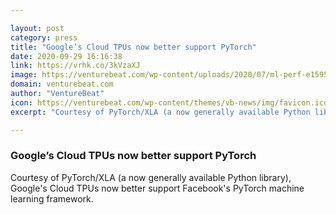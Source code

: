 ```yaml
---

layout: post
category: press
title: "Google’s Cloud TPUs now better support PyTorch"
date: 2020-09-29 16:16:38
link: https://vrhk.co/3kVzaXJ
image: https://venturebeat.com/wp-content/uploads/2020/07/ml-perf-e1595989974532.jpg?w=1200&strip=all
domain: venturebeat.com
author: "VentureBeat"
icon: https://venturebeat.com/wp-content/themes/vb-news/img/favicon.ico
excerpt: "Courtesy of PyTorch/XLA (a now generally available Python library), Google's Cloud TPUs now better support Facebook's PyTorch machine learning framework."

---
```


### Google’s Cloud TPUs now better support PyTorch

Courtesy of PyTorch/XLA (a now generally available Python library), Google's Cloud TPUs now better support Facebook's PyTorch machine learning framework.